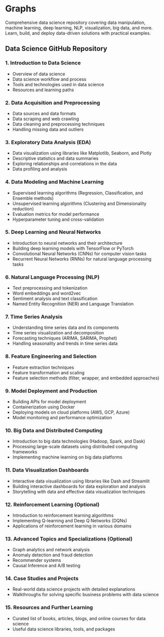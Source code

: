 # Graphs
Comprehensive data science repository covering data manipulation, machine learning, deep learning, NLP, visualization, big data, and more. Learn, build, and deploy data-driven solutions with practical examples.


## Data Science GitHub Repository

### 1. Introduction to Data Science
- Overview of data science
- Data science workflow and process
- Tools and technologies used in data science
- Resources and learning paths

### 2. Data Acquisition and Preprocessing
- Data sources and data formats
- Data scraping and web crawling
- Data cleaning and preprocessing techniques
- Handling missing data and outliers

### 3. Exploratory Data Analysis (EDA)
- Data visualization using libraries like Matplotlib, Seaborn, and Plotly
- Descriptive statistics and data summaries
- Exploring relationships and correlations in the data
- Data profiling and analysis

### 4. Data Modeling and Machine Learning
- Supervised learning algorithms (Regression, Classification, and Ensemble methods)
- Unsupervised learning algorithms (Clustering and Dimensionality reduction)
- Evaluation metrics for model performance
- Hyperparameter tuning and cross-validation

### 5. Deep Learning and Neural Networks
- Introduction to neural networks and their architecture
- Building deep learning models with TensorFlow or PyTorch
- Convolutional Neural Networks (CNNs) for computer vision tasks
- Recurrent Neural Networks (RNNs) for natural language processing tasks

### 6. Natural Language Processing (NLP)
- Text preprocessing and tokenization
- Word embeddings and word2vec
- Sentiment analysis and text classification
- Named Entity Recognition (NER) and Language Translation

### 7. Time Series Analysis
- Understanding time series data and its components
- Time series visualization and decomposition
- Forecasting techniques (ARIMA, SARIMA, Prophet)
- Handling seasonality and trends in time series data

### 8. Feature Engineering and Selection
- Feature extraction techniques
- Feature transformation and scaling
- Feature selection methods (filter, wrapper, and embedded approaches)

### 9. Model Deployment and Production
- Building APIs for model deployment
- Containerization using Docker
- Deploying models on cloud platforms (AWS, GCP, Azure)
- Model monitoring and performance optimization

### 10. Big Data and Distributed Computing
- Introduction to big data technologies (Hadoop, Spark, and Dask)
- Processing large-scale datasets using distributed computing frameworks
- Implementing machine learning on big data platforms

### 11. Data Visualization Dashboards
- Interactive data visualization using libraries like Dash and Streamlit
- Building interactive dashboards for data exploration and analysis
- Storytelling with data and effective data visualization techniques

### 12. Reinforcement Learning (Optional)
- Introduction to reinforcement learning algorithms
- Implementing Q-learning and Deep Q Networks (DQNs)
- Applications of reinforcement learning in various domains

### 13. Advanced Topics and Specializations (Optional)
- Graph analytics and network analysis
- Anomaly detection and fraud detection
- Recommender systems
- Causal Inference and A/B testing

### 14. Case Studies and Projects
- Real-world data science projects with detailed explanations
- Walkthroughs for solving specific business problems with data science

### 15. Resources and Further Learning
- Curated list of books, articles, blogs, and online courses for data science
- Useful data science libraries, tools, and packages

